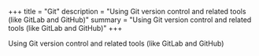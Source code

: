 +++
title = "Git"
description = "Using Git version control and related tools (like GitLab and GitHub)"
summary = "Using Git version control and related tools (like GitLab and GitHub)"
+++

Using Git version control and related tools (like GitLab and GitHub)
